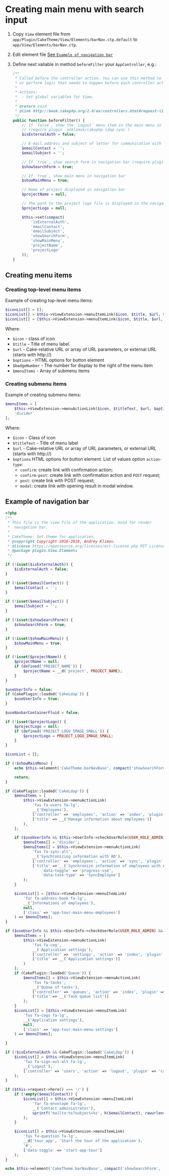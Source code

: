 # Creating main menu with search input

1. Copy `View` element file from `app/Plugin/CakeTheme/View/Elements/barNav.ctp.default` to `app/View/Elements/barNav.ctp`.
2. Edit element file [See `Example of navigation bar`](#example-of-navigation-bar)
3. Define next valiable in method `beforeFilter` your `AppController`, e.g.:

   ```php
   /**
    * Called before the controller action. You can use this method to configure and customize components
    * or perform logic that needs to happen before each controller action.
    *
    * Actions:
    *  - Set global variables for View.
    *
    * @return void
    * @link http://book.cakephp.org/2.0/en/controllers.html#request-life-cycle-callbacks
    */
   public function beforeFilter() {
       // If `false`, show the `Logout` menu item in the main menu in the navigation bar
       // (require plugin `anklimsk/cakephp-ldap-sync`)
       $isExternalAuth = false;

       // E-mail address and subject of letter for communication with the administrator
       $emailContact = '';
       $emailSubject = '';

       // If `true`, show search form in navigation bar (require plugin `cake-search-info`)
       $showSearchForm = true;

       // If `true`, show main menu in navigation bar
       $showMainMenu = true;

       // Name of project displayed in navigation bar
       $projectName = null;

       // The path to the project logo file is displayed in the navigation bar
       $projectLogo = null;

       $this->set(compact(
           'isExternalAuth',
           'emailContact',
           'emailSubject',
           'showSearchForm',
           'showMainMenu',
           'projectName',
           'projectLogo'
       ));
   }
   ```

## Creating menu items

### Creating top-level menu items

Example of creating top-level menu items:

```php
$iconList[] = [];
$iconList[] = $this->ViewExtension->menuItemLink($icon, $title, $url, $options, $badgeNumber);
$iconList[] = [$this->ViewExtension->menuItemLink($icon, $title, $url, $options, $badgeNumber) => $menuItems];
```

Where:
- `$icon` - class of icon
- `$title` - Title of menu label
- `$url` - Cake-relative URL or array of URL parameters, or external URL (starts with http://)
- `$options` - HTML options for button element
- `$badgeNumber` - The number for display to the right of the menu item
- `$menuItems` - Array of submenu items

### Creating submenu items

Example of creating submenu items:

```php
$menuItems = [
    $this->ViewExtension->menuActionLink($icon, $titleText, $url, $options),
    'divider'
];
```

Where:
- `$icon` - Class of icon
- `$titleText` - Title of menu label
- `$url` - Cake-relative URL or array of URL parameters, or external URL (starts with http://)
- `$options` HTML options for button element. List of values option `action-type`:
   * `confirm`: create link with confirmation action;
   * `confirm-post`: create link with confirmation action and `POST` request;
   * `post`: create link with POST request;
   * `modal`: create link with opening result in modal window.

## Example of navigation bar

```php
<?php
/**
 * This file is the view file of the application. Used for render
 *  navigation bar.
 *
 * CakeTheme: Set theme for application.
 * @copyright Copyright 2016-2018, Andrey Klimov.
 * @license https://opensource.org/licenses/mit-license.php MIT License
 * @package plugin.View.Elements
 */

if (!isset($isExternalAuth)) {
    $isExternalAuth = false;
}

if (!isset($emailContact)) {
    $emailContact = '';
}

if (!isset($emailSubject)) {
    $emailSubject = '';
}

if (!isset($showSearchForm)) {
    $showSearchForm = true;
}

if (!isset($showMainMenu)) {
    $showMainMenu = true;
}

if (!isset($projectName)) {
    $projectName = null;
    if (defined('PROJECT_NAME')) {
        $projectName = __d('project', PROJECT_NAME);
    }
}

$useUserInfo = false;
if (CakePlugin::loaded('CakeLdap')) {
    $useUserInfo = true;
}

$useNavbarContainerFluid = false;

if (!isset($projectLogo)) {
    $projectLogo = null;
    if (defined('PROJECT_LOGO_IMAGE_SMALL')) {
        $projectLogo = PROJECT_LOGO_IMAGE_SMALL;
    }
}

$iconList = [];

if (!$showMainMenu) {
    echo $this->element('CakeTheme.barNavBase', compact('showSearchForm', 'useNavbarContainerFluid', 'projectName', 'projectLogo', 'iconList'));

    return;
}

if (CakePlugin::loaded('CakeLdap')) {
    $menuItems = [
        $this->ViewExtension->menuActionLink(
            'fas fa-users fa-lg',
            __('Employees'),
            ['controller' => 'employees', 'action' => 'index', 'plugin' => 'cake_ldap', 'prefix' => false],
            ['title' => __('Manage information about employees')]
        ),
    ];

    if ($useUserInfo && $this->UserInfo->checkUserRole(USER_ROLE_ADMIN)) {
        $menuItems[] = 'divider';
        $menuItems[] = $this->ViewExtension->menuActionLink(
            'fas fa-sync-alt',
            __('Synchronizing information with AD'),
            ['controller' => 'employees', 'action' => 'sync', 'plugin' => 'cake_ldap', 'prefix' => false],
            ['title' => __('Synchronize information of employees with AD'),
                'data-toggle' => 'progress-sse',
                'data-task-type' => 'SyncEmployee']
        );
    }

    $iconList[] = [$this->ViewExtension->menuItemLink(
        'far fa-address-book fa-lg',
        __('Informations of employees'),
        null,
        ['class' => 'app-tour-main-menu-employees']
    ) => $menuItems];
}

if ($useUserInfo && $this->UserInfo->checkUserRole(USER_ROLE_ADMIN) && CakePlugin::loaded('CakeSettingsApp')) {
    $menuItems = [
        $this->ViewExtension->menuActionLink(
            'fas fa-cog',
            __('Application settings'),
            ['controller' => 'settings', 'action' => 'index', 'plugin' => 'cake_settings_app', 'prefix' => false],
            ['title' => __('Application settings')]
        )
    ];
    if (CakePlugin::loaded('Queue')) {
        $menuItems[] = $this->ViewExtension->menuActionLink(
            'fas fa-tasks',
            __('Queue of tasks'),
            ['controller' => 'queues', 'action' => 'index', 'plugin' => 'cake_settings_app', 'prefix' => false],
            ['title' => __('Task queue list')]
        );
    }
    $iconList[] = [$this->ViewExtension->menuItemLink(
        'fas fa-cogs fa-lg',
        __('Application settings'),
        null,
        ['class' => 'app-tour-main-menu-settings']
    ) => $menuItems];

}

if (!$isExternalAuth && CakePlugin::loaded('CakeLdap')) {
    $iconList[] = $this->ViewExtension->menuItemLink(
        'fas fa-sign-out-alt fa-lg',
        __('Logout'),
        ['controller' => 'users', 'action' => 'logout', 'plugin' => 'cake_ldap', 'prefix' => false]
    );
}

if ($this->request->here() === '/') {
    if (!empty($emailContact)) {
        $iconList[] = $this->ViewExtension->menuItemLink(
            'far fa-envelope fa-lg',
            __('Contact administrator'),
            sprintf('mailto:%s?subject=%s', h($emailContact), rawurlencode(h($emailSubject)))
        );
    }

    $iconList[] = $this->ViewExtension->menuItemLink(
        'fas fa-question fa-lg',
        __d('tour_app', 'Start the tour of the application'),
        '#',
        ['data-toggle' => 'start-app-tour']
    );
}

echo $this->element('CakeTheme.barNavBase', compact('showSearchForm', 'useNavbarContainerFluid', 'projectName', 'projectLogo', 'iconList'));
```

